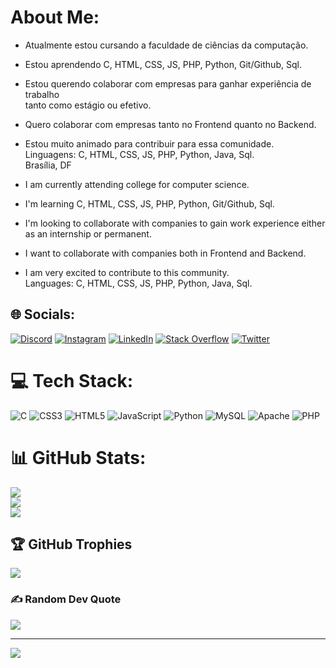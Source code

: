 # About Me:

- Atualmente estou cursando a faculdade de ciências da computação. <br> 
- Estou aprendendo C, HTML, CSS, JS, PHP, Python, Git/Github, Sql. <br> 
- Estou querendo colaborar com empresas para ganhar experiência de trabalho <br>tanto como estágio ou efetivo. <br>
- Quero colaborar com empresas tanto no Frontend quanto no Backend. <br> 
- Estou muito animado para contribuir para essa comunidade.<br> Linguagens: C, HTML, CSS, JS, PHP, Python, Java, Sql.<br>Brasília, DF

- I am currently attending college for computer science. <br>
- I'm learning C, HTML, CSS, JS, PHP, Python, Git/Github, Sql. <br>
- I'm looking to collaborate with companies to gain work experience
either as an internship or permanent. <br>
- I want to collaborate with companies both in Frontend and Backend. <br>
- I am very excited to contribute to this community. <br>
Languages: C, HTML, CSS, JS, PHP, Python, Java, Sql.


## 🌐 Socials:
[![Discord](https://img.shields.io/badge/Discord-%237289DA.svg?logo=discord&logoColor=white)](htttps://discord.gg/Raphaellins#4205) [![Instagram](https://img.shields.io/badge/Instagram-%23E4405F.svg?logo=Instagram&logoColor=white)](https://instagram.com/o_raphalins) [![LinkedIn](https://img.shields.io/badge/LinkedIn-%230077B5.svg?logo=linkedin&logoColor=white)]([https://linkedin.com/in/20550665](https://www.linkedin.com/in/raphael-pereira-caldas-lins-367520207/)) [![Stack Overflow](https://img.shields.io/badge/-Stackoverflow-FE7A16?logo=stack-overflow&logoColor=white)](https://stackoverflow.com/users/20550665) [![Twitter](https://img.shields.io/badge/Twitter-%231DA1F2.svg?logo=Twitter&logoColor=white)](https://twitter.com/Raphaellins_) 

# 💻 Tech Stack:
![C](https://img.shields.io/badge/c-%2300599C.svg?style=flat&logo=c&logoColor=white) ![CSS3](https://img.shields.io/badge/css3-%231572B6.svg?style=flat&logo=css3&logoColor=white) ![HTML5](https://img.shields.io/badge/html5-%23E34F26.svg?style=flat&logo=html5&logoColor=white) ![JavaScript](https://img.shields.io/badge/javascript-%23323330.svg?style=flat&logo=javascript&logoColor=%23F7DF1E) ![Python](https://img.shields.io/badge/python-3670A0?style=flat&logo=python&logoColor=ffdd54) ![MySQL](https://img.shields.io/badge/mysql-%2300f.svg?style=flat&logo=mysql&logoColor=white) ![Apache](https://img.shields.io/badge/apache-%23D42029.svg?style=flat&logo=apache&logoColor=white) ![PHP](https://img.shields.io/badge/php-%23777BB4.svg?style=flat&logo=php&logoColor=white)
# 📊 GitHub Stats:
![](https://github-readme-stats.vercel.app/api?username=RaphaelLins6&theme=gruvbox&hide_border=true&include_all_commits=true&count_private=true)<br/>
![](https://github-readme-streak-stats.herokuapp.com/?user=RaphaelLins6&theme=gruvbox&hide_border=true)<br/>
![](https://github-readme-stats.vercel.app/api/top-langs/?username=RaphaelLins6&theme=gruvbox&hide_border=true&include_all_commits=true&count_private=true&layout=compact)

## 🏆 GitHub Trophies
![](https://github-profile-trophy.vercel.app/?username=RaphaelLins6&theme=radical&no-frame=true&no-bg=true&margin-w=4)

### ✍️ Random Dev Quote
![](https://quotes-github-readme.vercel.app/api?type=horizontal&theme=radical)

---
[![](https://visitcount.itsvg.in/api?id=RaphaelLins6&icon=8&color=7)](https://visitcount.itsvg.in)

<!-- Proudly created with GPRM ( https://gprm.itsvg.in ) -->
